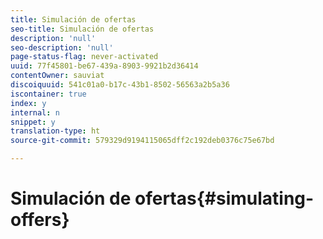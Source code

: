 ```yaml
---
title: Simulación de ofertas
seo-title: Simulación de ofertas
description: 'null'
seo-description: 'null'
page-status-flag: never-activated
uuid: 77f45801-be67-439a-8903-9921b2d36414
contentOwner: sauviat
discoiquuid: 541c01a0-b17c-43b1-8502-56563a2b5a36
iscontainer: true
index: y
internal: n
snippet: y
translation-type: ht
source-git-commit: 579329d9194115065dff2c192deb0376c75e67bd

---
```



# Simulación de ofertas{#simulating-offers}

